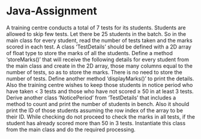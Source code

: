 # Java-Assignment
A training centre conducts a total of 7 tests for its students. Students are allowed to skip few tests. Let there be 25 students in the batch. So in the main class for every student, read the number of tests taken and the marks scored in each test. A class ‘TestDetails’ should be defined with a 2D array of float type to store the marks of all the students. Define a method ‘storeMarks()’ that will receive the following details for every student from the main class and create in the 2D array, those many columns equal to the number of tests, so as to store the marks. There is no need to store the number of tests. Define another method ‘displayMarks()’ to print the details. Also the training centre wishes to keep those students in notice period who have taken &lt; 3 tests and those who have not scored ≥ 50 in at least 3 tests. Derive another class ‘NoticePeriod’ from ‘TestDetails’ that includes a method to count and print the number of students in bench. Also it should print the ID of those students assuming the row index of the array to be their ID. While checking do not proceed to check the marks in all tests, if the student has already scored more than 50 in 3 tests. Instantiate this class from the main class and do the required processing.
